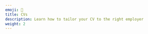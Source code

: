 ```yaml
---
emoji: 📄
title: CVs
description: Learn how to tailor your CV to the right employer
weight: 2
---
```

